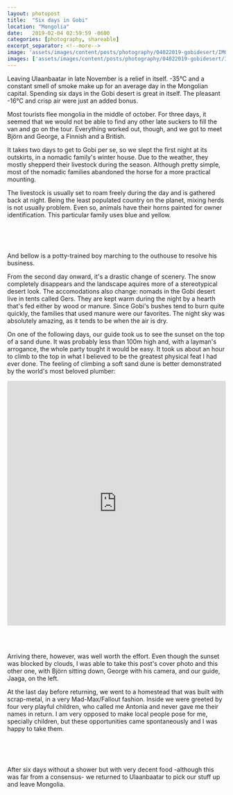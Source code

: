 ```yaml
---
layout: photopost
title:  "Six days in Gobi"
location: "Mongolia"
date:   2019-02-04 02:59:59 -0600
categories: [photography, shareable]
excerpt_separator: <!--more-->
image: 'assets/images/content/posts/photography/04022019-gobidesert/IMG_5718.jpg'
images: ['assets/images/content/posts/photography/04022019-gobidesert/IMG_5467.jpg', 'assets/images/content/posts/photography/04022019-gobidesert/IMG_5471.jpg', 'assets/images/content/posts/photography/04022019-gobidesert/IMG_5478.jpg', 'assets/images/content/posts/photography/04022019-gobidesert/IMG_5486.jpg', 'assets/images/content/posts/photography/04022019-gobidesert/IMG_5586.jpg', 'assets/images/content/posts/photography/04022019-gobidesert/IMG_5626.jpg', 'assets/images/content/posts/photography/04022019-gobidesert/IMG_5637.jpg', 'assets/images/content/posts/photography/04022019-gobidesert/IMG_5653.jpg', 'assets/images/content/posts/photography/04022019-gobidesert/IMG_5716.jpg', 'assets/images/content/posts/photography/04022019-gobidesert/IMG_5880.jpg']
---
```

Leaving Ulaanbaatar in late November is a relief in itself. -35°C and a constant smell of smoke make up for an average day in the Mongolian capital. Spending six days in the Gobi desert is great in itself. The pleasant -16°C and crisp air were just an added bonus.

Most tourists flee mongolia in the middle of october. For three days, it seemed that we would not be able to find any other late suckers to fill the van and go on the tour. Everything worked out, though, and we got to meet Björn and George, a Finnish and a British.<!--more-->

It takes two days to get to Gobi per se, so we slept the first night at its outskirts, in a nomadic family's winter house. Due to the weather, they mostly shepperd their livestock during the season. Although pretty simple, most of the nomadic families abandoned the horse for a more practical mounting.
<span class="image fit" style="margin-bottom:4.5em; margin-top:0.8em">
  <img src="{{ site.baseurl }}/assets/images/content/posts/photography/04022019-gobidesert/IMG_5471.jpg" alt="" />
</span>

The livestock is usually set to roam freely during the day and is gathered back at night. Being the least populated country on the planet, mixing herds is not usually problem. Even so, animals have their horns painted for owner identification. This particular family uses blue and yellow.
<div class="row" style="margin-bottom:4.5em; margin-top:0.8em">
    <div class="6u 12u(small)">
        <span class="image fit">
          <img src="{{ site.baseurl }}/assets/images/content/posts/photography/04022019-gobidesert/IMG_5478.jpg" alt="" />
        </span>
    </div>
    <div class="6u 12u(small)">
        <span class="image fit">
          <img src="{{ site.baseurl }}/assets/images/content/posts/photography/04022019-gobidesert/IMG_5467.jpg" alt="" />
        </span>
    </div>
</div>

And bellow is a potty-trained boy marching to the outhouse to resolve his business.
<span class="image fit" style="margin-bottom:4.5em; margin-top:0.8em">
  <img src="{{ site.baseurl }}/assets/images/content/posts/photography/04022019-gobidesert/IMG_5486.jpg" alt="" />
</span>

From the second day onward, it's a drastic change of scenery. The snow completely disappears and the landscape aquires more of a stereotypical desert look. The accomodations also change: nomads in the Gobi desert live in tents called Gers. They are kept warm during the night by a hearth that's fed either by wood or manure. Since Gobi's bushes tend to burn quite quickly, the families that used manure were our favorites. The night sky was absolutely amazing, as it tends to be when the air is dry.
<span class="image fit" style="margin-bottom:4.5em; margin-top:0.8em">
  <img src="{{ site.baseurl }}/assets/images/content/posts/photography/04022019-gobidesert/IMG_5586.jpg" alt="" />
</span>

On one of the following days, our guide took us to see the sunset on the top of a sand dune. It was probably less than 100m high and, with a layman's arrogance, the whole party tought it would be easy. It took us about an hour to climb to the top in what I believed to be the greatest physical feat I had ever done. The feeling of climbing a soft sand dune is better demonstrated by the world's most beloved plumber: 

<div style="height:20em; text-align:center; position:relative;padding-top:56.25%;margin-bottom:4.5em; margin-top:0.8em">
<iframe style="position:absolute;top:0;left:0;width:100%;height:100%;" src="https://www.youtube.com/embed/B-udfiFZcko" frameborder="0" allowfullscreen></iframe>
</div>
Arriving there, however, was well worth the effort. Even though the sunset was blocked by clouds, I was able to take this post's cover photo and this other one, with Björn sitting down, George with his camera, and our guide, Jaaga, on the left.
<span class="image fit" style="margin-bottom:4.5em; margin-top:0.8em">
  <img src="{{ site.baseurl }}/assets/images/content/posts/photography/04022019-gobidesert/IMG_5716.jpg" alt="" />
</span>

At the last day before returning, we went to a homestead that was built with scrap-metal, in a very Mad-Max/Fallout fashion. Inside we were greeted by four very playful children, who called me Antonia and never gave me their names in return. I am very opposed to make local people pose for me, specially children, but these opportunities came spontaneously and I was happy to take them.
<span class="image fit" style="margin-bottom:0.8em; margin-top:0.8em">
  <img src="{{ site.baseurl }}/assets/images/content/posts/photography/04022019-gobidesert/IMG_5637.jpg" alt="" />
</span>
<div class="row" style="margin-bottom:4.5em; margin-top:0">
    <div class="6u 12u(small)">
        <span class="image fit">
          <img src="{{ site.baseurl }}/assets/images/content/posts/photography/04022019-gobidesert/IMG_5653.jpg" alt="" />
        </span>
    </div>
    <div class="6u 12u(small)">
        <span class="image fit">
          <img src="{{ site.baseurl }}/assets/images/content/posts/photography/04022019-gobidesert/IMG_5626.jpg" alt="" />
        </span>
    </div>
</div>


After six days without a shower but with very decent food -although this was far from a consensus- we returned to Ulaanbaatar to pick our stuff up and leave Mongolia.
<span class="image fit" style="margin-bottom:0.8em; margin-top:0.8em">
  <img src="{{ site.baseurl }}/assets/images/content/posts/photography/04022019-gobidesert/IMG_5880.jpg" alt="" />
</span>
